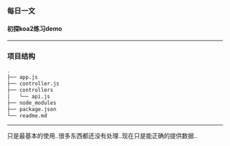### 每日一文
#### 初探koa2练习demo
---
### 项目结构
```bash
.
├── app.js
├── controller.js
├── controllers
│   └── api.js
├── node_modules
├── package.json
└── readme.md
```
---

只是最基本的使用..很多东西都还没有处理..现在只是能正确的提供数据..